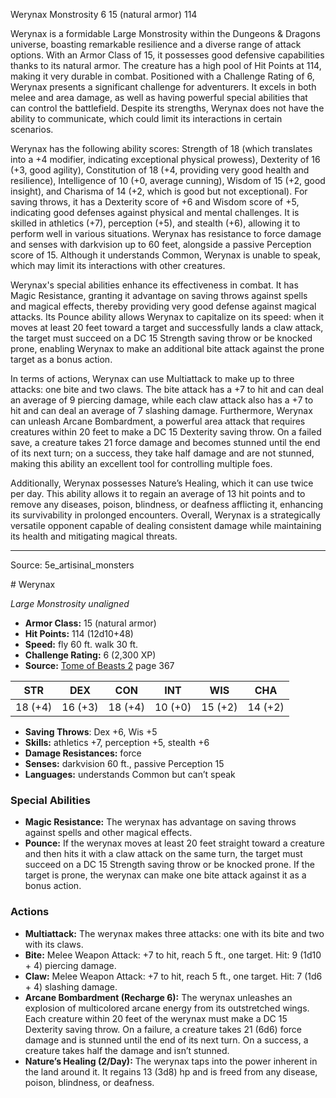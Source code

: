 <MonsterName/>Werynax</MonsterName>
<CreatureType/>Monstrosity</CreatureType>
<CR/>6</CR>
<AC/>15 (natural armor)</AC>
<HP/>114</HP>
<summary>Werynax is a formidable Large Monstrosity within the Dungeons & Dragons universe, boasting remarkable resilience and a diverse range of attack options. With an Armor Class of 15, it possesses good defensive capabilities thanks to its natural armor. The creature has a high pool of Hit Points at 114, making it very durable in combat. Positioned with a Challenge Rating of 6, Werynax presents a significant challenge for adventurers. It excels in both melee and area damage, as well as having powerful special abilities that can control the battlefield. Despite its strengths, Werynax does not have the ability to communicate, which could limit its interactions in certain scenarios.</summary>

<detail>

Werynax has the following ability scores: Strength of 18 (which translates into a +4 modifier, indicating exceptional physical prowess), Dexterity of 16 (+3, good agility), Constitution of 18 (+4, providing very good health and resilience), Intelligence of 10 (+0, average cunning), Wisdom of 15 (+2, good insight), and Charisma of 14 (+2, which is good but not exceptional). For saving throws, it has a Dexterity score of +6 and Wisdom score of +5, indicating good defenses against physical and mental challenges. It is skilled in athletics (+7), perception (+5), and stealth (+6), allowing it to perform well in various situations. Werynax has resistance to force damage and senses with darkvision up to 60 feet, alongside a passive Perception score of 15. Although it understands Common, Werynax is unable to speak, which may limit its interactions with other creatures.

Werynax's special abilities enhance its effectiveness in combat. It has Magic Resistance, granting it advantage on saving throws against spells and magical effects, thereby providing very good defense against magical attacks. Its Pounce ability allows Werynax to capitalize on its speed: when it moves at least 20 feet toward a target and successfully lands a claw attack, the target must succeed on a DC 15 Strength saving throw or be knocked prone, enabling Werynax to make an additional bite attack against the prone target as a bonus action.

In terms of actions, Werynax can use Multiattack to make up to three attacks: one bite and two claws. The bite attack has a +7 to hit and can deal an average of 9 piercing damage, while each claw attack also has a +7 to hit and can deal an average of 7 slashing damage. Furthermore, Werynax can unleash Arcane Bombardment, a powerful area attack that requires creatures within 20 feet to make a DC 15 Dexterity saving throw. On a failed save, a creature takes 21 force damage and becomes stunned until the end of its next turn; on a success, they take half damage and are not stunned, making this ability an excellent tool for controlling multiple foes.

Additionally, Werynax possesses Nature’s Healing, which it can use twice per day. This ability allows it to regain an average of 13 hit points and to remove any diseases, poison, blindness, or deafness afflicting it, enhancing its survivability in prolonged encounters. Overall, Werynax is a strategically versatile opponent capable of dealing consistent damage while maintaining its health and mitigating magical threats.</detail>



---

Source: 5e_artisinal_monsters

<statblock>
# Werynax

*Large* *Monstrosity* *unaligned*

- **Armor Class:** 15 (natural armor)
- **Hit Points:** 114 (12d10+48)
- **Speed:** fly 60 ft. walk 30 ft.
- **Challenge Rating:** 6 (2,300 XP)
- **Source:** [Tome of Beasts 2](https://koboldpress.com/kpstore/product/tome-of-beasts-2-for-5th-edition) page 367

| STR | DEX | CON | INT | WIS | CHA |
| --- | --- | --- | --- | --- | --- |
| 18 (+4) | 16 (+3) | 18 (+4) | 10 (+0) | 15 (+2) | 14 (+2) |

- **Saving Throws**: Dex +6, Wis +5
- **Skills:** athletics +7, perception +5, stealth +6
- **Damage Resistances:** force
- **Senses:** darkvision 60 ft., passive Perception 15
- **Languages:** understands Common but can’t speak

### Special Abilities

- **Magic Resistance:** The werynax has advantage on saving throws against spells and other magical effects.
- **Pounce:** If the werynax moves at least 20 feet straight toward a creature and then hits it with a claw attack on the same turn, the target must succeed on a DC 15 Strength saving throw or be knocked prone. If the target is prone, the werynax can make one bite attack against it as a bonus action.

### Actions

- **Multiattack:** The werynax makes three attacks: one with its bite and two with its claws.
- **Bite:** Melee Weapon Attack: +7 to hit, reach 5 ft., one target. Hit: 9 (1d10 + 4) piercing damage.
- **Claw:** Melee Weapon Attack: +7 to hit, reach 5 ft., one target. Hit: 7 (1d6 + 4) slashing damage.
- **Arcane Bombardment (Recharge 6):** The werynax unleashes an explosion of multicolored arcane energy from its outstretched wings. Each creature within 20 feet of the werynax must make a DC 15 Dexterity saving throw. On a failure, a creature takes 21 (6d6) force damage and is stunned until the end of its next turn. On a success, a creature takes half the damage and isn’t stunned.
- **Nature’s Healing (2/Day):** The werynax taps into the power inherent in the land around it. It regains 13 (3d8) hp and is freed from any disease, poison, blindness, or deafness.


</statblock>


